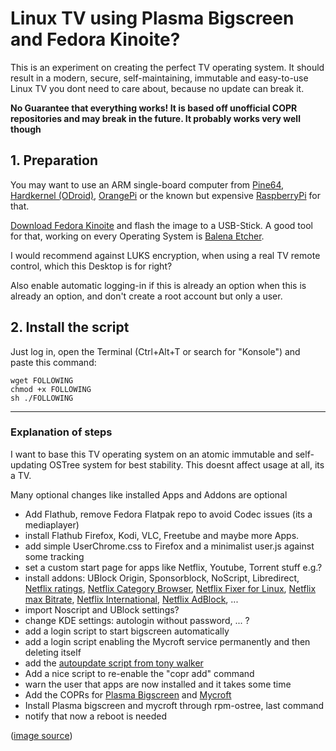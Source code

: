 # Linux TV using Plasma Bigscreen and Fedora Kinoite?


This is an experiment on creating the perfect TV operating system. It should result in a modern, secure, self-maintaining, immutable and easy-to-use Linux TV you dont need to care about, because no update can break it.

**No Guarantee that everything works! It is based off unofficial COPR repositories and may break in the future. It probably works very well though**

## 1. Preparation
You may want to use an ARM single-board computer from [Pine64](https://pine64.com/), [Hardkernel (ODroid)](https://www.hardkernel.com/), [OrangePi](https://orangepi.com/) or the known but expensive [RaspberryPi](https://www.raspberrypi.com/) for that.

[Download Fedora Kinoite](https://kinoite.fedoraproject.org/download/) and flash the image to a USB-Stick. A good tool for that, working on every Operating System is [Balena Etcher](https://github.com/balena-io/etcher/releases/latest).

I would recommend against LUKS encryption, when using a real TV remote control, which this Desktop is for right?

Also enable automatic logging-in if this is already an option when this is already an option, and don't create a root account but only a user.

## 2. Install the script

Just log in, open the Terminal (Ctrl+Alt+T or search for "Konsole") and paste this command:

```
wget FOLLOWING
chmod +x FOLLOWING
sh ./FOLLOWING
```

---

### Explanation of steps
I want to base this TV operating system on an atomic immutable and self-updating OSTree system for best stability. This doesnt affect usage at all, its a TV.

Many optional changes like installed Apps and Addons are optional

- Add Flathub, remove Fedora Flatpak repo to avoid Codec issues (its a mediaplayer)
- install Flathub Firefox, Kodi, VLC, Freetube and maybe more Apps.
- add simple UserChrome.css to Firefox and a minimalist user.js against some tracking
- set a custom start page for apps like Netflix, Youtube, Torrent stuff e.g.?
- install addons: UBlock Origin, Sponsorblock, NoScript, Libredirect, [Netflix ratings](https://addons.mozilla.org/de/firefox/addon/film-scores-for-netflix), [Netflix Category Browser](https://addons.mozilla.org/de/firefox/addon/netflix-category-browser), [Netflix Fixer for Linux](https://addons.mozilla.org/de/firefox/addon/netflix-fixer-for-linux), [Netflix max Bitrate](https://addons.mozilla.org/de/firefox/addon/netflix-max-bitrate), [Netflix International](https://addons.mozilla.org/de/firefox/addon/netflix-international), [Netflix AdBlock](https://addons.mozilla.org/de/firefox/addon/netflix-adblock), ...
- import Noscript and UBlock settings?
- change KDE settings: autologin without password, ... ?
- add a login script to start bigscreen automatically
- add a login script enabling the Mycroft service permanently and then deleting itself
- add the [autoupdate script from tony walker](https://github.com/tonywalker1/silverblue-update)
- Add a nice script to re-enable the "copr add" command
- warn the user that apps are now installed and it takes some time
- Add the COPRs for [Plasma Bigscreen](https://copr.fedorainfracloud.org/coprs/darrencocco/plasma-bigscreen/) and [Mycroft](https://copr.fedorainfracloud.org/coprs/lyessaadi/mycroft/)
- Install Plasma bigscreen and mycroft through rpm-ostree, last command
- notify that now a reboot is needed

([image source](https://www.muylinux.com/wp-content/uploads/2020/03/PlasmaBigScreen.jpg))
